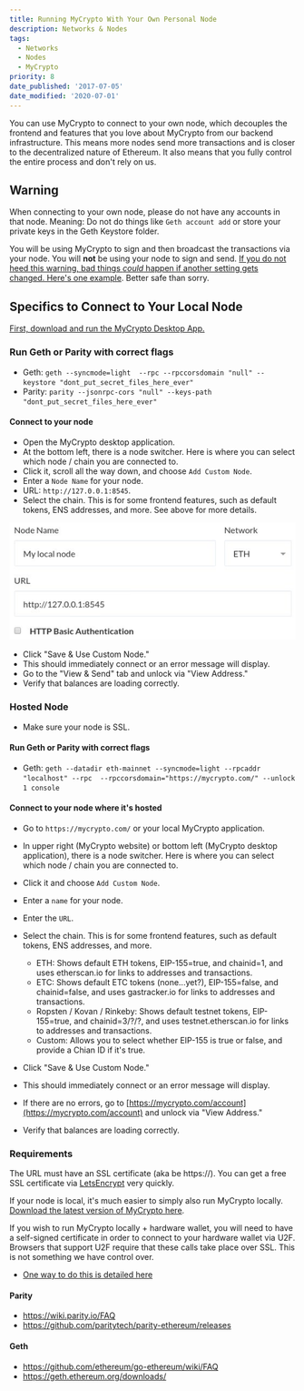 ```yaml
---
title: Running MyCrypto With Your Own Personal Node
description: Networks & Nodes
tags:
  - Networks
  - Nodes
  - MyCrypto
priority: 8
date_published: '2017-07-05'
date_modified: '2020-07-01'
---
```


You can use MyCrypto to connect to your own node, which decouples the frontend and features that you love about MyCrypto from our backend infrastructure. This means more nodes send more transactions and is closer to the decentralized nature of Ethereum. It also means that you fully control the entire process and don't rely on us.

## Warning

When connecting to your own node, please do not have any accounts in that node. Meaning: Do not do things like `Geth account add` or store your private keys in the Geth Keystore folder.

You will be using MyCrypto to sign and then broadcast the transactions via your node. You will **not** be using your node to sign and send. [If you do not heed this warning, bad things *could* happen if another setting gets changed. Here's one example](https://www.reddit.com/r/ethereum/comments/3itz1f/insecurely_configured_geth_with_no_firewall_and/). Better safe than sorry.

## Specifics to Connect to Your Local Node

[First, download and run the MyCrypto Desktop App.](https://download.mycrypto.com/)

### Run Geth or Parity with correct flags

* Geth: `geth --syncmode=light  --rpc --rpccorsdomain "null" --keystore "dont_put_secret_files_here_ever"`
* Parity: `parity --jsonrpc-cors "null" --keys-path "dont_put_secret_files_here_ever"`

#### Connect to your node

* Open the MyCrypto desktop application.
* At the bottom left, there is a node switcher. Here is where you can select which node / chain you are connected to.
* Click it, scroll all the way down, and choose `Add Custom Node`.
* Enter a `Node Name` for your node.
* URL: `http://127.0.0.1:8545`.
* Select the chain. This is for some frontend features, such as default tokens, ENS addresses, and more. See above for more details.

![Add custom node](../assets/developers/run-your-own-node-with-mycrypto/add-custom-node.jpg)

* Click "Save & Use Custom Node."
* This should immediately connect or an error message will display.
* Go to the "View & Send" tab and unlock via "View Address."
* Verify that balances are loading correctly.

### Hosted Node

* Make sure your node is SSL.

#### Run Geth or Parity with correct flags

* Geth: `geth --datadir eth-mainnet --syncmode=light --rpcaddr "localhost" --rpc  --rpccorsdomain="https://mycrypto.com/" --unlock 1 console`

#### Connect to your node where it's hosted

* Go to `https://mycrypto.com/` or your local MyCrypto application.

* In upper right (MyCrypto website) or bottom left (MyCrypto desktop application), there is a node switcher. Here is where you can select which node / chain you are connected to.

* Click it and choose `Add Custom Node`.

* Enter a `name` for your node.

* Enter the `URL`.

* Select the chain. This is for some frontend features, such as default tokens, ENS addresses, and more.
  * ETH: Shows default ETH tokens, EIP-155=true, and chainid=1, and uses etherscan.io for links to addresses and transactions.
  * ETC: Shows default ETC tokens (none...yet?), EIP-155=false, and chainid=false, and uses gastracker.io for links to addresses and transactions.
  * Ropsten / Kovan / Rinkeby: Shows default testnet tokens, EIP-155=true, and chainid=3/?/?, and uses testnet.etherscan.io for links to addresses and transactions.
  * Custom: Allows you to select whether EIP-155 is true or false, and provide a Chian ID if it's true.

* Click "Save & Use Custom Node."

* This should immediately connect or an error message will display.

* If there are no errors, go to [https://mycrypto.com/account](https://mycrypto.com/account) and unlock via "View Address."

* Verify that balances are loading correctly.

### Requirements

The URL must have an SSL certificate (aka be https://). You can get a free SSL certificate via [LetsEncrypt](https://letsencrypt.org/) very quickly.

If your node is local, it's much easier to simply also run MyCrypto locally. [Download the latest version of MyCrypto here](https://github.com/MyCryptoHQ/MyCrypto/releases/latest).

If you wish to run MyCrypto locally + hardware wallet, you will need to have a self-signed certificate in order to connect to your hardware wallet via U2F. Browsers that support U2F require that these calls take place over SSL. This is not something we have control over.

* [One way to do this is detailed here](/how-to/offline/using-a-ledger-wallet-offline)

#### Parity

* <https://wiki.parity.io/FAQ>
* <https://github.com/paritytech/parity-ethereum/releases>

#### Geth

* <https://github.com/ethereum/go-ethereum/wiki/FAQ>
* <https://geth.ethereum.org/downloads/>
